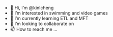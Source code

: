 - 👋 Hi, I’m @kinlcheng
- 👀 I’m interested in swimming and video games
- 🌱 I’m currently learning ETL and MFT
- 💞️ I’m looking to collaborate on 
- 📫 How to reach me ...

<!---
kinlcheng/kinlcheng is a ✨ special ✨ repository because its `README.md` (this file) appears on your GitHub profile.
You can click the Preview link to take a look at your changes.
--->
